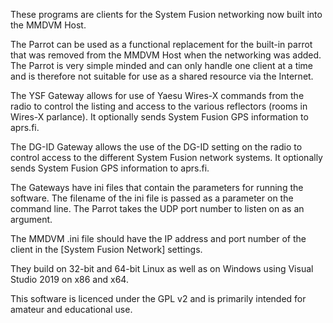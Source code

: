 These programs are clients for the System Fusion networking now built into the MMDVM Host.

The Parrot can be used as a functional replacement for the built-in parrot that was removed from the MMDVM Host when the networking was added. The Parrot is very simple minded and can only handle one client at a time and is therefore not suitable for use as a shared resource via the Internet.

The YSF Gateway allows for use of Yaesu Wires-X commands from the radio to control the listing and access to the various reflectors (rooms in Wires-X parlance). It optionally sends System Fusion GPS information to aprs.fi.

The DG-ID Gateway allows the use of the DG-ID setting on the radio to control access to the different System Fusion network systems. It optionally sends System Fusion GPS information to aprs.fi.

The Gateways have ini files that contain the parameters for running the software. The filename of the ini file is passed as a parameter on the command line. The Parrot takes the UDP port number to listen on as an argument.

The MMDVM .ini file should have the IP address and port number of the client in the [System Fusion Network] settings.

They build on 32-bit and 64-bit Linux as well as on Windows using Visual Studio 2019 on x86 and x64.

This software is licenced under the GPL v2 and is primarily intended for amateur and educational use.
